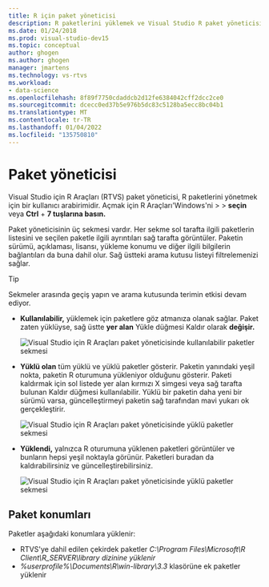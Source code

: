 ```yaml
---
title: R için paket yöneticisi
description: R paketlerini yüklemek ve Visual Studio R paket yöneticisini kullanma.
ms.date: 01/24/2018
ms.prod: visual-studio-dev15
ms.topic: conceptual
author: ghogen
ms.author: ghogen
manager: jmartens
ms.technology: vs-rtvs
ms.workload:
- data-science
ms.openlocfilehash: 8f89f7750cdaddcb2d12fe6384042cff2dcc2ce0
ms.sourcegitcommit: dcecc0ed37b5e976b5dc83c5128ba5ecc8bc04b1
ms.translationtype: MT
ms.contentlocale: tr-TR
ms.lasthandoff: 01/04/2022
ms.locfileid: "135750810"
---
```

# <a name="package-manager"></a>Paket yöneticisi

Visual Studio için R Araçları (RTVS) paket yöneticisi, R paketlerini yönetmek için bir kullanıcı arabirimidir. Açmak için R Araçları'Windows'ni  >    >  **seçin** veya **Ctrl** + **7 tuşlarına basın.**

Paket yöneticisinin üç sekmesi vardır. Her sekme sol tarafta ilgili paketlerin listesini ve seçilen paketle ilgili ayrıntıları sağ tarafta görüntüler. Paketin sürümü, açıklaması, lisansı, yükleme konumu ve diğer ilgili bilgilerin bağlantıları da buna dahil olur. Sağ üstteki arama kutusu listeyi filtrelemenizi sağlar.

> [!Tip]
> Sekmeler arasında geçiş yapın ve arama kutusunda terimin etkisi devam ediyor.

- **Kullanılabilir,** yüklemek için paketlere göz atmanıza olanak sağlar. Paket zaten yüklüyse, sağ üstte **yer alan** Yükle düğmesi Kaldır olarak **değişir.**

    ![Visual Studio için R Araçları paket yöneticisinde kullanılabilir paketler sekmesi](media/package-manager-available.png)

- **Yüklü olan** tüm yüklü ve yüklü paketler gösterir. Paketin yanındaki yeşil nokta, paketin R oturumuna yükleniyor olduğunu gösterir. Paketi kaldırmak için sol listede yer  alan kırmızı X simgesi veya sağ tarafta bulunan Kaldır düğmesi kullanılabilir. Yüklü bir paketin daha yeni bir sürümü varsa, güncelleştirmeyi paketin sağ tarafından mavi yukarı ok gerçekleştirir.

    ![Visual Studio için R Araçları paket yöneticisinde yüklü paketler sekmesi](media/package-manager-installed.png)

- **Yüklendi,** yalnızca R oturumuna yüklenen paketleri görüntüler ve bunların hepsi yeşil noktayla görünür. Paketleri buradan da kaldırabilirsiniz ve güncelleştirebilirsiniz.

    ![Visual Studio için R Araçları paket yöneticisinde yüklü paketler sekmesi](media/package-manager-loaded.png)

## <a name="package-locations"></a>Paket konumları

Paketler aşağıdaki konumlara yüklenir:

- RTVS'ye dahil edilen çekirdek paketler *C:\Program Files\Microsoft\R Client\R_SERVER\library dizinine yüklenir*
- *%userprofile%\Documents\R\win-library\3.3* klasörüne ek paketler yüklenir
